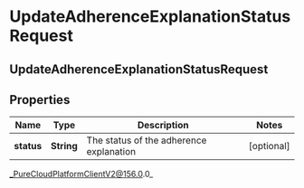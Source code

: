 # UpdateAdherenceExplanationStatusRequest

## UpdateAdherenceExplanationStatusRequest

## Properties

|Name | Type | Description | Notes|
|------------ | ------------- | ------------- | -------------|
| **status** | **String** | The status of the adherence explanation | [optional] |



_PureCloudPlatformClientV2@156.0.0_

